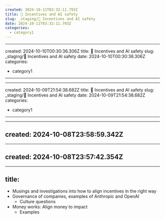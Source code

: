 ```yaml
---
created: 2024-10-11T03:32:11.793Z 
title: 🔴 Incentives and AI safety
slug: _staging/🔴 Incentives and AI safety
date: 2024-10-11T03:32:11.793Z
categories: 
  - category1
---
```

---
created: 2024-10-10T00:30:36.306Z 
title: 🔴 Incentives and AI safety
slug: _staging/🔴 Incentives and AI safety
date: 2024-10-10T00:30:36.306Z
categories: 
  - category1
---
---
created: 2024-10-09T21:54:38.682Z 
title: 🔴 Incentives and AI safety
slug: _staging/🔴 Incentives and AI safety
date: 2024-10-09T21:54:38.682Z
categories: 
  - category1
---
---
created: 2024-10-08T23:58:59.342Z
---
---
created: 2024-10-08T23:57:42.354Z
---
---
title:
---
- Musings and investigations into how to align incentives in the right way
- Governance of companies, examples of Anthropic and OpenAI
	- Culture questions
- Money works: Align money to impact
	- Examples